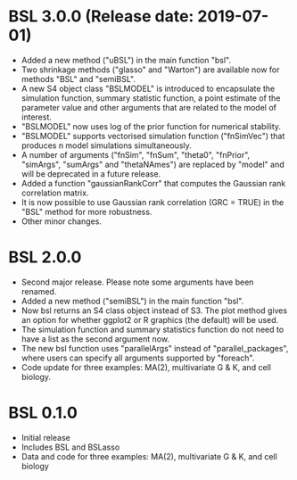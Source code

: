 # BSL 3.0.0 (Release date: 2019-07-01)

* Added a new method ("uBSL") in the main function "bsl".
* Two shrinkage methods ("glasso" and "Warton") are available now for methods "BSL" and "semiBSL".
* A new S4 object class "BSLMODEL" is introduced to encapsulate the simulation function, summary statistic function, a point estimate of the parameter value and other arguments that are related to the model of interest. 
* "BSLMODEL" now uses log of the prior function for numerical stability.
* "BSLMODEL" supports vectorised simulation function ("fnSimVec") that produces n model simulations simultaneously.
* A number of arguments ("fnSim", "fnSum", "theta0", "fnPrior", "simArgs", "sumArgs" and "thetaNAmes") are replaced by "model" and will be deprecated in a future release.
* Added a function "gaussianRankCorr" that computes the Gaussian rank correlation matrix.
* It is now possible to use Gaussian rank correlation (GRC = TRUE) in the "BSL" method for more robustness.
* Other minor changes.


# BSL 2.0.0

* Second major release. Please note some arguments have been renamed.
* Added a new method ("semiBSL") in the main function "bsl".
* Now bsl returns an S4 class object instead of S3. The plot method gives an option for whether ggplot2 or R graphics (the default) will be used.
* The simulation function and summary statistics function do not need to have a list as the second argument now.
* The new bsl function uses "parallelArgs" instead of "parallel_packages", where users can specify all arguments supported by "foreach".
* Code update for three examples: MA(2), multivariate G & K, and cell biology.


# BSL 0.1.0

* Initial release
* Includes BSL and BSLasso
* Data and code for three examples: MA(2), multivariate G & K, and cell biology
